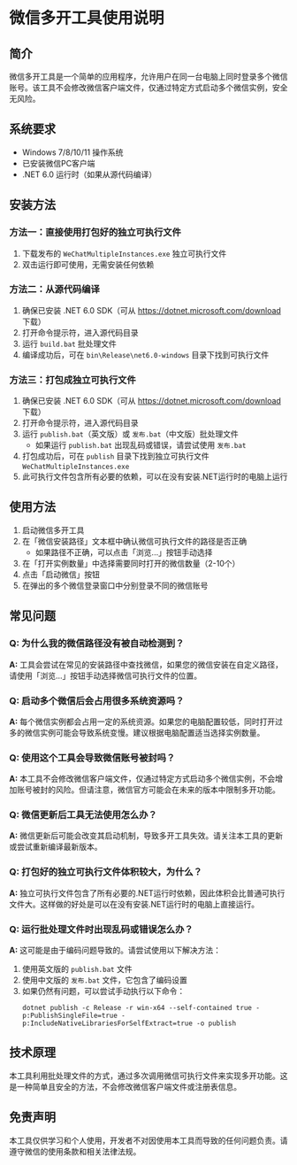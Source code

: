 # 微信多开工具使用说明

## 简介

微信多开工具是一个简单的应用程序，允许用户在同一台电脑上同时登录多个微信账号。该工具不会修改微信客户端文件，仅通过特定方式启动多个微信实例，安全无风险。

## 系统要求

- Windows 7/8/10/11 操作系统
- 已安装微信PC客户端
- .NET 6.0 运行时（如果从源代码编译）

## 安装方法

### 方法一：直接使用打包好的独立可执行文件

1. 下载发布的 `WeChatMultipleInstances.exe` 独立可执行文件
2. 双击运行即可使用，无需安装任何依赖

### 方法二：从源代码编译

1. 确保已安装 .NET 6.0 SDK（可从 https://dotnet.microsoft.com/download 下载）
2. 打开命令提示符，进入源代码目录
3. 运行 `build.bat` 批处理文件
4. 编译成功后，可在 `bin\Release\net6.0-windows` 目录下找到可执行文件

### 方法三：打包成独立可执行文件

1. 确保已安装 .NET 6.0 SDK（可从 https://dotnet.microsoft.com/download 下载）
2. 打开命令提示符，进入源代码目录
3. 运行 `publish.bat`（英文版）或 `发布.bat`（中文版）批处理文件
   - 如果运行 `publish.bat` 出现乱码或错误，请尝试使用 `发布.bat`
4. 打包成功后，可在 `publish` 目录下找到独立可执行文件 `WeChatMultipleInstances.exe`
5. 此可执行文件包含所有必要的依赖，可以在没有安装.NET运行时的电脑上运行

## 使用方法

1. 启动微信多开工具
2. 在「微信安装路径」文本框中确认微信可执行文件的路径是否正确
   - 如果路径不正确，可以点击「浏览...」按钮手动选择
3. 在「打开实例数量」中选择需要同时打开的微信数量（2-10个）
4. 点击「启动微信」按钮
5. 在弹出的多个微信登录窗口中分别登录不同的微信账号

## 常见问题

### Q: 为什么我的微信路径没有被自动检测到？

**A:** 工具会尝试在常见的安装路径中查找微信，如果您的微信安装在自定义路径，请使用「浏览...」按钮手动选择微信可执行文件的位置。

### Q: 启动多个微信后会占用很多系统资源吗？

**A:** 每个微信实例都会占用一定的系统资源。如果您的电脑配置较低，同时打开过多的微信实例可能会导致系统变慢。建议根据电脑配置适当选择实例数量。

### Q: 使用这个工具会导致微信账号被封吗？

**A:** 本工具不会修改微信客户端文件，仅通过特定方式启动多个微信实例，不会增加账号被封的风险。但请注意，微信官方可能会在未来的版本中限制多开功能。

### Q: 微信更新后工具无法使用怎么办？

**A:** 微信更新后可能会改变其启动机制，导致多开工具失效。请关注本工具的更新或尝试重新编译最新版本。

### Q: 打包好的独立可执行文件体积较大，为什么？

**A:** 独立可执行文件包含了所有必要的.NET运行时依赖，因此体积会比普通可执行文件大。这样做的好处是可以在没有安装.NET运行时的电脑上直接运行。

### Q: 运行批处理文件时出现乱码或错误怎么办？

**A:** 这可能是由于编码问题导致的。请尝试使用以下解决方法：
1. 使用英文版的 `publish.bat` 文件
2. 使用中文版的 `发布.bat` 文件，它包含了编码设置
3. 如果仍然有问题，可以尝试手动执行以下命令：
   ```
   dotnet publish -c Release -r win-x64 --self-contained true -p:PublishSingleFile=true -p:IncludeNativeLibrariesForSelfExtract=true -o publish
   ```

## 技术原理

本工具利用批处理文件的方式，通过多次调用微信可执行文件来实现多开功能。这是一种简单且安全的方法，不会修改微信客户端文件或注册表信息。

## 免责声明

本工具仅供学习和个人使用，开发者不对因使用本工具而导致的任何问题负责。请遵守微信的使用条款和相关法律法规。